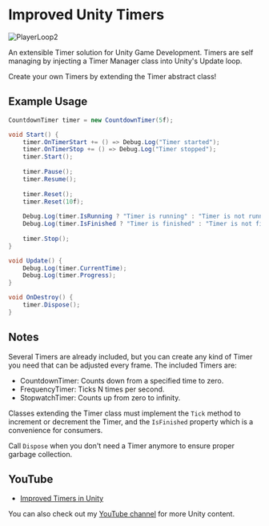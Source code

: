 # Improved Unity Timers
![PlayerLoop2](https://github.com/adammyhre/Unity-Improved-Timers/assets/38876398/faefe51b-3fef-42ea-8440-1a92cd5c5abc)

An extensible Timer solution for Unity Game Development.  Timers are self managing 
by injecting a Timer Manager class into Unity's Update loop.

Create your own Timers by extending the Timer abstract class!

## Example Usage

```csharp
CountdownTimer timer = new CountdownTimer(5f);

void Start() {
    timer.OnTimerStart += () => Debug.Log("Timer started");
    timer.OnTimerStop += () => Debug.Log("Timer stopped");
    timer.Start();
    
    timer.Pause();
    timer.Resume();
    
    timer.Reset();
    timer.Reset(10f);
    
    Debug.Log(timer.IsRunning ? "Timer is running" : "Timer is not running");
    Debug.Log(timer.IsFinished ? "Timer is finished" : "Timer is not finished");
    
    timer.Stop();
}

void Update() {
    Debug.Log(timer.CurrentTime);
    Debug.Log(timer.Progress);
}

void OnDestroy() {
    timer.Dispose();
}
```

## Notes

Several Timers are already included, but you can create any kind of Timer you need that can be 
adjusted every frame.  The included Timers are:

- CountdownTimer: Counts down from a specified time to zero.
- FrequencyTimer: Ticks N times per second.
- StopwatchTimer: Counts up from zero to infinity.

Classes extending the Timer class must implement the `Tick` method to increment or decrement the Timer,
and the `IsFinished` property which is a convenience for consumers.

Call `Dispose` when you don't need a Timer anymore to ensure proper garbage collection.

## YouTube

- [Improved Timers in Unity](https://youtu.be/ilvmOQtl57c)

You can also check out my [YouTube channel](https://www.youtube.com/@git-amend?sub_confirmation=1) for more Unity content.
